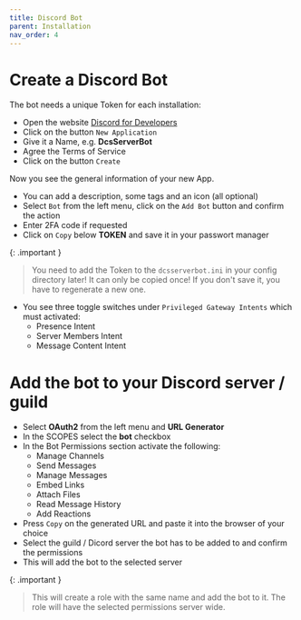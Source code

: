 ```yaml
---
title: Discord Bot
parent: Installation
nav_order: 4
---
```


# Create a Discord Bot

The bot needs a unique Token for each installation:
- Open the website [Discord for Developers]
- Click on the button `New Application`
- Give it a Name, e.g. **DcsServerBot**
- Agree the Terms of Service
- Click on the button `Create`

Now you see the general information of your new App.
- You can add a description, some tags and an icon (all optional)
- Select `Bot` from the left menu, click on the `Add Bot` button and confirm the action
- Enter 2FA code if requested
- Click on `Copy` below **TOKEN** and save it in your passwort manager

{: .important }
> You need to add the Token to the `dcsserverbot.ini` in your config directory later!
> It can only be copied once! If you don't save it, you have to regenerate a new one.

- You see three toggle switches under `Privileged Gateway Intents` which must activated:
  - Presence Intent
  - Server Members Intent
  - Message Content Intent

# Add the bot to your Discord server / guild

- Select **OAuth2** from the left menu and **URL Generator**
- In the SCOPES select the **bot** checkbox
- In the Bot Permissions section activate the following:
  - Manage Channels
  - Send Messages
  - Manage Messages
  - Embed Links
  - Attach Files
  - Read Message History
  - Add Reactions
- Press `Copy` on the generated URL and paste it into the browser of your choice
- Select the guild / Dicord server the bot has to be added to and confirm the permissions
- This will add the bot to the selected server

{: .important }
> This will create a role with the same name and add the bot to it.
> The role will have the selected permissions server wide.

[Discord for Developers]: http://discord.com/developers
